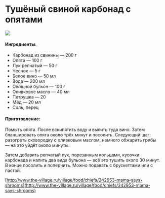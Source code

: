 # Тушёный свиной карбонад с опятами

![](https://s-media-cache-ak0.pinimg.com/564x/e7/5d/08/e75d0885c6d4b269cbba44412527334f.jpg)

#### Ингредиенты:

* Карбонад из свинины — 200 г
* Опята — 100 г
* Лук репчатый — 50 г
* Чеснок — 5 г
* Белое вино — 50 мл
* Вода — 200 мл
* Овощной бульон — 100 г
* Оливковое масло — 40 мл
* Петрушка — 20
* Мёд — 20 мл
* Соль, перец

#### Приготовление:

Помыть опята. После вскипятить воду и вылить туда вино. Затем бланшировать опята около трёх минут и посолить. Следующий шаг: разогреть сковородку с оливковым маслом, немного обжарить грибы — на это уйдёт около минуты.

Затем добавить репчатый лук, порезанным кольцами, кусочки карбонада и налить два вида бульона — всё это тушить около 30 минут. В конце посолить и поперчить. Можно подавать с брускеттами или с пастой.

[http://www.the-village.ru/village/food/chiefs/242953-mama-says-shrooms](http://www.the-village.ru/village/food/chiefs/242953-mama-says-shrooms)

